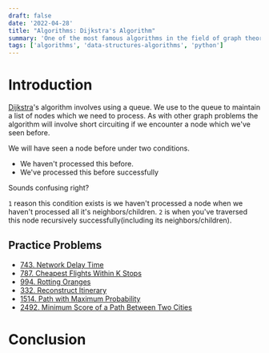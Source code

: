 ```yaml
---
draft: false
date: '2022-04-28'
title: "Algorithms: Dijkstra's Algorithm"
summary: 'One of the most famous algorithms in the field of graph theory. Useful when finding the shortest paths between nodes in a weighted graph.'
tags: ['algorithms', 'data-structures-algorithms', 'python']
---
```


# Introduction

[Dijkstra]()'s algorithm involves using a queue.
We use to the queue to maintain a list of nodes which we need to process.
As with other graph problems the algorithm will involve short circuiting if we encounter a node which we've seen before.

We will have seen a node before under two conditions.

- We haven't processed this before.
- We've processed this before successfully

Sounds confusing right?

`1` reason this condition exists is we haven't processed a node when we haven't processed all it's neighbors/children. `2` is when you've traversed this node recursively successfully(including its neighbors/children).

## Practice Problems

- [743. Network Delay Time](https://leetcode.com/problems/network-delay-time)
- [787. Cheapest Flights Within K Stops](https://leetcode.com/problems/cheapest-flights-within-k-stops)
- [994. Rotting Oranges](https://leetcode.com/problems/rotting-oranges/)
- [332. Reconstruct Itinerary](https://leetcode.com/problems/reconstruct-itinerary)
- [1514. Path with Maximum Probability](https://leetcode.com/problems/path-with-maximum-probability/description)
- [2492. Minimum Score of a Path Between Two Cities](https://leetcode.com/problems/minimum-score-of-a-path-between-two-cities/description)

# Conclusion
